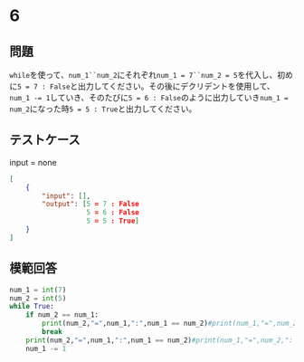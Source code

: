# 6

## 問題

`while`を使って、`num_1``num_2`にそれぞれ`num_1 = 7``num_2 = 5`を代入し、初めに`5 = 7 : False`と出力してください。その後にデクリデントを使用して、`num_1 -= 1`していき、そのたびに`5 = 6 : False`のように出力していき`num_1 = num_2`になった時`5 = 5 : True`と出力してください。


## テストケース
input = none
```json
[
	{
		"input": [],
		"output": [5 = 7 : False
                   5 = 6 : False
                   5 = 5 : True]
	}
]
```

## 模範回答
```python
num_1 = int(7)
num_2 = int(5)
while True:
    if num_2 == num_1:
        print(num_2,"=",num_1,":",num_1 == num_2)#print(num_1,"=",num_2,": True")
        break
    print(num_2,"=",num_1,":",num_1 == num_2)#print(num_1,"=",num_2,": False")
    num_1 -= 1
```